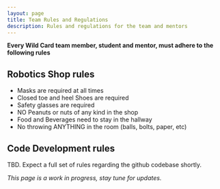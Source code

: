 ```yaml
---
layout: page
title: Team Rules and Regulations
description: Rules and regulations for the team and mentors
---
```


**Every Wild Card team member, student and mentor, must adhere to the following rules**

## Robotics Shop rules
- Masks are required at all times
- Closed toe and heel Shoes are required
- Safety glasses are required
- NO Peanuts or nuts of any kind in the shop
- Food and Beverages need to stay in the hallway
- No throwing ANYTHING in the room (balls, bolts, paper, etc)

## Code Development rules
TBD.  Expect a full set of rules regarding the github codebase shortly.

*This page is a work in progress, stay tune for updates.*